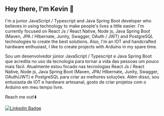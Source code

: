 ## Hey there, I'm Kevin  👋

I'm a junior JavaScript / Typescript and Java Spring Boot developer who believes in using technology to make people's lives a little easier.
I'm currently focused on React Js / React Native, Node js, Java Spring Boot (Maven, JPA / HIbernate, Junity, Swagger, OAuth / JWT) and PostgreSQL technologies to create the best solutions.
Also, I'm an IOT and handcrafted hardware enthusiast, I like to create projects with Arduino in my spare time.

Sou um desenvolvedor júnior JavaScript / Typescript e  Java Spring Boot que acredita no uso da tecnologia para tornar a vida das pessoas um pouco mais fácil.
Atualmente estou focado nas tecnologias React Js / React Native, Node js, Java Spring Boot (Maven, JPA/ HIbernate, Junity, Swagger, OAuth/JWT) e PostgreSQL  para criar as melhores soluções.
Além disso, sou entusiasta de IOT e hardware artesanal,  gosto de criar projetos com o Arduino em meu tempo livre.

Reach me out!⬇️

[![Linkedin Badge](https://img.shields.io/badge/-Kevin%20Rangel-blue?style=flat-square&logo=Linkedin&logoColor=white&link=https://www.linkedin.com/in/kevin-rangel-moreira-a282b780/)](https://www.linkedin.com/in/kevin-rangel-moreira-a282b780/) 

